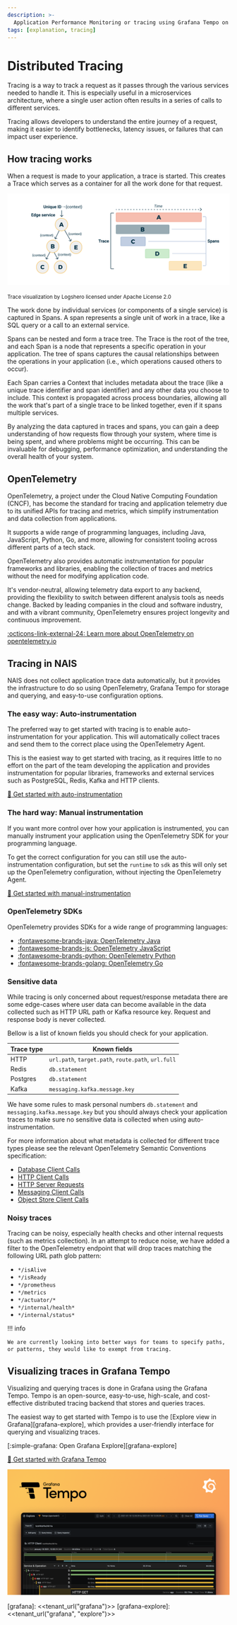 ```yaml
---
description: >-
  Application Performance Monitoring or tracing using Grafana Tempo on NAIS.
tags: [explanation, tracing]
---
```


# Distributed Tracing

Tracing is a way to track a request as it passes through the various services needed to handle it. This is especially useful in a microservices architecture, where a single user action often results in a series of calls to different services.

Tracing allows developers to understand the entire journey of a request, making it easier to identify bottlenecks, latency issues, or failures that can impact user experience.

## How tracing works

When a request is made to your application, a trace is started. This creates a Trace which serves as a container for all the work done for that request.

![Tracing](../../assets/tracing.png)

<small>Trace visualization by Logshero licensed under Apache License 2.0</small>

The work done by individual services (or components of a single service) is captured in Spans. A span represents a single unit of work in a trace, like a SQL query or a call to an external service.

Spans can be nested and form a trace tree. The Trace is the root of the tree, and each Span is a node that represents a specific operation in your application. The tree of spans captures the causal relationships between the operations in your application (i.e., which operations caused others to occur).

Each Span carries a Context that includes metadata about the trace (like a unique trace identifier and span identifier) and any other data you choose to include. This context is propagated across process boundaries, allowing all the work that's part of a single trace to be linked together, even if it spans multiple services.

By analyzing the data captured in traces and spans, you can gain a deep understanding of how requests flow through your system, where time is being spent, and where problems might be occurring. This can be invaluable for debugging, performance optimization, and understanding the overall health of your system.

## OpenTelemetry

OpenTelemetry, a project under the Cloud Native Computing Foundation (CNCF), has become the standard for tracing and application telemetry due to its unified APIs for tracing and metrics, which simplify instrumentation and data collection from applications.

It supports a wide range of programming languages, including Java, JavaScript, Python, Go, and more, allowing for consistent tooling across different parts of a tech stack.

OpenTelemetry also provides automatic instrumentation for popular frameworks and libraries, enabling the collection of traces and metrics without the need for modifying application code.

It's vendor-neutral, allowing telemetry data export to any backend, providing the flexibility to switch between different analysis tools as needs change. Backed by leading companies in the cloud and software industry, and with a vibrant community, OpenTelemetry ensures project longevity and continuous improvement.

[:octicons-link-external-24: Learn more about OpenTelemetry on opentelemetry.io][open-telemetry]

## Tracing in NAIS

NAIS does not collect application trace data automatically, but it provides the infrastructure to do so using OpenTelemetry, Grafana Tempo for storage and querying, and easy-to-use configuration options.

### The easy way: Auto-instrumentation

The preferred way to get started with tracing is to enable auto-instrumentation for your application. This will automatically collect traces and send them to the correct place using the OpenTelemetry Agent.

This is the easiest way to get started with tracing, as it requires little to no effort on the part of the team developing the application and provides instrumentation for popular libraries, frameworks and external services such as PostgreSQL, Redis, Kafka and HTTP clients.

[:dart: Get started with auto-instrumentation](../../how-to-guides/observability/auto-instrumentation.md)

### The hard way: Manual instrumentation

If you want more control over how your application is instrumented, you can manually instrument your application using the OpenTelemetry SDK for your programming language.

To get the correct configuration for you can still use the auto-instrumentation configuration, but set the `runtime` to `sdk` as this will only set up the OpenTelemetry configuration, without injecting the OpenTelemetry Agent.

[:dart: Get started with manual-instrumentation](../../how-to-guides/observability/auto-instrumentation.md#enable-auto-instrumentation-for-other-applications)

### OpenTelemetry SDKs

OpenTelemetry provides SDKs for a wide range of programming languages:

* [:fontawesome-brands-java: OpenTelemetry Java][otel-java]
* [:fontawesome-brands-js: OpenTelemetry JavaScript][otel-node]
* [:fontawesome-brands-python: OpenTelemetry Python][otel-python]
* [:fontawesome-brands-golang: OpenTelemetry Go][otel-go]

### Sensitive data

While tracing is only concerned about request/response metadata there are some edge-cases where user data can become available in the data collected such as HTTP URL path or Kafka resource key. Request and response body is never collected.

Bellow is a list of known fields you should check for your application.

| Trace type | Known fields                                        |
| ---------- | --------------------------------------------------- |
| HTTP       | `url.path`, `target.path`, `route.path`, `url.full` |
| Redis      | `db.statement`                                      |
| Postgres   | `db.statement`                                      |
| Kafka      | `messaging.kafka.message.key`                       |

We have some rules to mask personal numbers `db.statement` and `messaging.kafka.message.key` but you should always check your application traces to make sure no sensitive data is collected when using auto-instrumentation.

For more information about what metadata is collected for different trace types please see the relevant OpenTelemetry Semantic Conventions specification:

* [Database Client Calls](https://opentelemetry.io/docs/specs/semconv/database/database-spans/)
* [HTTP Client Calls](https://opentelemetry.io/docs/specs/semconv/http/http-spans/#http-client)
* [HTTP Server Requests](https://opentelemetry.io/docs/specs/semconv/http/http-spans/#http-server)
* [Messaging Client Calls](https://opentelemetry.io/docs/specs/semconv/messaging/messaging-spans/)
* [Object Store Client Calls](https://opentelemetry.io/docs/specs/semconv/object-stores/)

### Noisy traces

Tracing can be noisy, especially health checks and other internal requests (such as metrics collection). In an attempt to reduce noise, we have added a filter to the OpenTelemetry endpoint that will drop traces matching the following URL path glob pattern:

* `*/isAlive`
* `*/isReady`
* `*/prometheus`
* `*/metrics`
* `*/actuator/*`
* `*/internal/health*`
* `*/internal/status*`

!!! info

    We are currently looking into better ways for teams to specify paths, or patterns, they would like to exempt from tracing.

## Visualizing traces in Grafana Tempo

Visualizing and querying traces is done in Grafana using the Grafana Tempo. Tempo is an open-source, easy-to-use, high-scale, and cost-effective distributed tracing backend that stores and queries traces.

The easiest way to get started with Tempo is to use the [Explore view in Grafana][grafana-explore], which provides a user-friendly interface for querying and visualizing traces.

[:simple-grafana: Open Grafana Explore][grafana-explore]

[:dart: Get started with Grafana Tempo](../../how-to-guides/observability/tracing/tempo.md)

![Grafana Tempo](../../assets/grafana-tempo.png)

[open-telemetry]: https://opentelemetry.io/
[otel-java]: https://opentelemetry.io/docs/languages/java/
[otel-node]: https://opentelemetry.io/docs/languages/js/
[otel-python]: https://opentelemetry.io/docs/languages/python/
[otel-go]: https://opentelemetry.io/docs/languages/go/
[grafana]: <<tenant_url("grafana")>>
[grafana-explore]: <<tenant_url("grafana", "explore")>>
